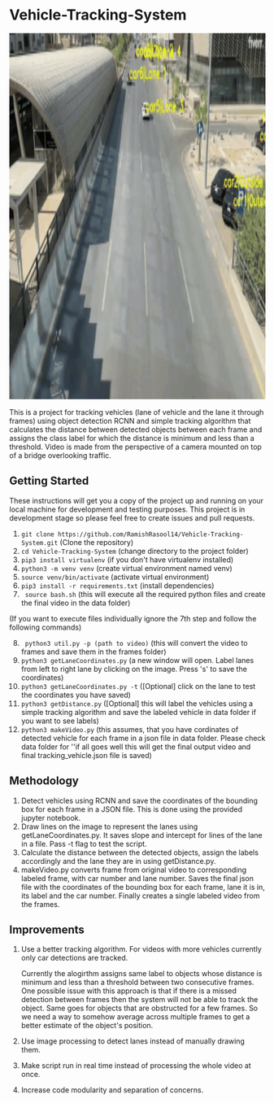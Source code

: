 # Vehicle-Tracking-System

<img src="data/test.gif" width="1080" height="720"/>

This is a project for tracking vehicles (lane of vehicle and the lane it through frames) using object detection RCNN and simple tracking algorithm that calculates the distance between detected objects between each frame and assigns the class label for which the distance is minimum and less than a threshold. Video is made from the perspective of a camera mounted on top of a bridge overlooking traffic.

## Getting Started
These instructions will get you a copy of the project up and running on your local machine for development and testing purposes. This project is in development stage so please feel free to create issues and pull requests.

1. ``` git clone https://github.com/RamishRasool14/Vehicle-Tracking-System.git ``` (Clone the repository)
2. ``` cd Vehicle-Tracking-System ``` (change directory to the project folder)
3. ``` pip3 install virtualenv ``` (if you don't have virtualenv installed)
4. ``` python3 -m venv venv ``` (create virtual environment named venv)
5. ``` source venv/bin/activate ``` (activate virtual environment)
6. ``` pip3 install -r requirements.txt ``` (install dependencies)
7. ``` source bash.sh``` (this will execute all the required python files and create the final video in the data folder)

(If you want to execute files individually ignore the 7th step and follow the following commands)

8. ``` python3 util.py -p (path to video)``` (this will convert the video to frames and save them in the frames folder)
9. ``` python3 getLaneCoordinates.py ``` (a new window will open. Label lanes from left to right lane by clicking on the image. Press 's' to save the coordinates)
10. ``` python3 getLaneCoordinates.py -t ``` ([Optional] click on the lane to test the coordinates you have saved)
11. ``` python3 getDistance.py ``` ([Optional] this will label the vehicles using a simple tracking algorithm and save the labeled vehicle in data folder if you want to see labels)
12. ``` python3 makeVideo.py ``` (this assumes, that you have cordinates of detected vehicle for each frame in a json file in data folder. Please check data folder for ''if all goes well this will get the final output video and final tracking_vehicle.json file is saved)

## Methodology
1. Detect vehicles using RCNN and save the coordinates of the bounding box for each frame in a JSON file. This is done using the provided jupyter notebook.
2. Draw lines on the image to represent the lanes using getLaneCoordinates.py. It saves slope and intercept for lines of the lane in a file. Pass -t flag to test the script.
3. Calculate the distance between the detected objects, assign the labels accordingly and the lane they are in using getDistance.py.
4. makeVideo.py converts frame from original video to corresponding labeled frame, with car number and lane number. Saves the final json file with the coordinates of the bounding box for each frame, lane it is in, its label and the car number. Finally creates a single labeled video from the frames.

## Improvements
1. Use a better tracking algorithm.
    For videos with more vehicles currently only car detections are tracked.

    Currently the alogirthm assigns same label to objects whose distance is minimum and less than a threshold between two consecutive frames. One possible issue with this approach is that if there is a missed detection between frames then the system will not be able to track the object. Same goes for objects that are obstructed for a few frames. So we need a way to somehow average across multiple frames to get a better estimate of the object's position.

2. Use image processing to detect lanes instead of manually drawing them.

3. Make script run in real time instead of processing the whole video at once.

4. Increase code modularity and separation of concerns.
